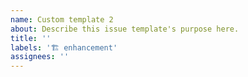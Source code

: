 ```yaml
---
name: Custom template 2
about: Describe this issue template's purpose here.
title: ''
labels: '🏗️ enhancement'
assignees: ''
---
```

